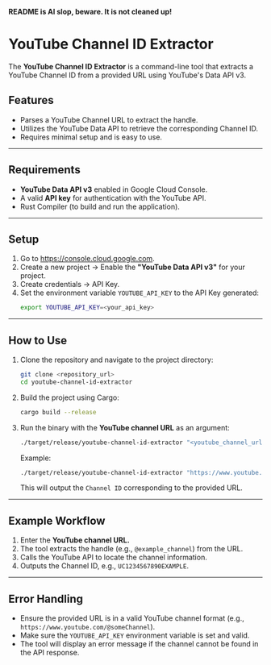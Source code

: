 **README is AI slop, beware. It is not cleaned up!**

# YouTube Channel ID Extractor

The **YouTube Channel ID Extractor** is a command-line tool that extracts a YouTube Channel ID from a provided URL using YouTube's Data API v3.

## Features

- Parses a YouTube Channel URL to extract the handle.
- Utilizes the YouTube Data API to retrieve the corresponding Channel ID.
- Requires minimal setup and is easy to use.

---

## Requirements

- **YouTube Data API v3** enabled in Google Cloud Console.
- A valid **API key** for authentication with the YouTube API.
- Rust Compiler (to build and run the application).

---

## Setup

1. Go to <https://console.cloud.google.com>.
2. Create a new project → Enable the **"YouTube Data API v3"** for your project.
3. Create credentials → API Key.
4. Set the environment variable `YOUTUBE_API_KEY` to the API Key generated:
   ```bash
   export YOUTUBE_API_KEY=<your_api_key>
   ```

---

## How to Use

1. Clone the repository and navigate to the project directory:
   ```bash
   git clone <repository_url>
   cd youtube-channel-id-extractor
   ```
2. Build the project using Cargo:
   ```bash
   cargo build --release
   ```
3. Run the binary with the **YouTube channel URL** as an argument:
   ```bash
   ./target/release/youtube-channel-id-extractor "<youtube_channel_url>"
   ```

   Example:
   ```bash
   ./target/release/youtube-channel-id-extractor "https://www.youtube.com/@example_channel"
   ```

   This will output the `Channel ID` corresponding to the provided URL.

---

## Example Workflow

1. Enter the **YouTube channel URL.**
2. The tool extracts the handle (e.g., `@example_channel`) from the URL.
3. Calls the YouTube API to locate the channel information.
4. Outputs the Channel ID, e.g., `UC1234567890EXAMPLE`.

---

## Error Handling

- Ensure the provided URL is in a valid YouTube channel format (e.g., `https://www.youtube.com/@someChannel`).
- Make sure the `YOUTUBE_API_KEY` environment variable is set and valid.
- The tool will display an error message if the channel cannot be found in the API response.
